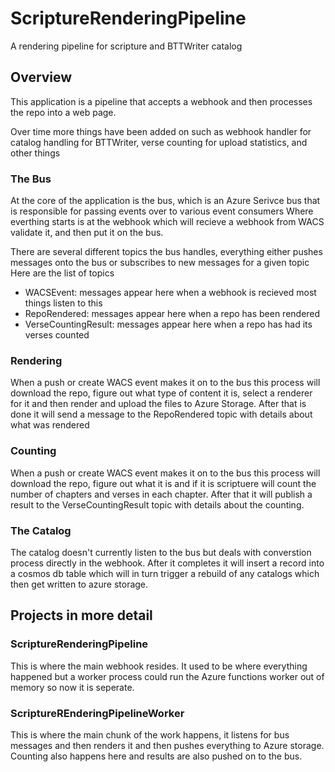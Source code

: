 # ScriptureRenderingPipeline
A rendering pipeline for scripture and BTTWriter catalog

## Overview
This application is a pipeline that accepts a webhook and then
 processes the repo into a web page. 
 
 Over time more things have been added on such as webhook handler for
 catalog handling for BTTWriter, verse counting for upload
 statistics, and other things

 ### The Bus
 At the core of the application is the bus, which is an Azure Serivce bus
 that is responsible for passing events over to various event consumers
Where everthing starts is at the webhook which will recieve a webhook from WACS validate it, and then put it on the bus.

There are several different topics the bus handles, everything either pushes messages onto the bus or subscribes to new messages for a given topic
Here are the list of topics
- WACSEvent: messages appear here when a webhook is recieved most things listen to this
- RepoRendered: messages appear here when a repo has been rendered
- VerseCountingResult: messages appear here when a repo has had its verses counted

### Rendering
When a push or create WACS event makes it on to the bus this process will download the repo, figure out what type of content it is, 
select a renderer for it and then render and upload the files to Azure Storage.
After that is done it will send a message to the RepoRendered topic with details about what was rendered

### Counting
When a push or create WACS event makes it on to the bus this process will download the repo, figure out what it is and if it is scriptuere
will count the number of chapters and verses in each chapter.
After that it will publish a result to the VerseCountingResult topic with details about the counting.

### The Catalog
The catalog doesn't currently listen to the bus but deals with converstion process directly in the webhook.
After it completes it will insert a record into a cosmos db table which will in turn trigger a rebuild of any catalogs which then get written to azure storage.

## Projects in more detail

### ScriptureRenderingPipeline
This is where the main webhook resides. It used to be where everything happened but a worker process could run the Azure functions worker out of memory so now it is seperate.

### ScriptureREnderingPipelineWorker
This is where the main chunk of the work happens, it listens for bus messages and then renders it and then pushes everything to Azure storage.
Counting also happens here and results are also pushed on to the bus.